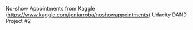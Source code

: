 No-show Appointments from Kaggle (https://www.kaggle.com/joniarroba/noshowappointments)
Udacity DAND Project #2

